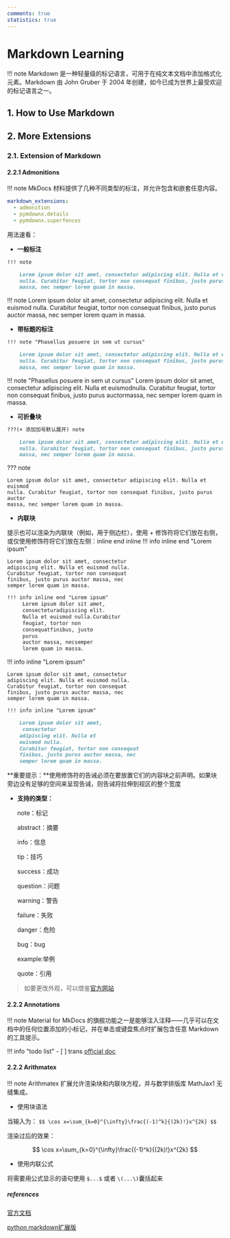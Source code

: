 ```yaml
---
comments: true
statistics: true
---
```



# Markdown Learning
!!! note
    Markdown 是一种轻量级的标记语言，可用于在纯文本文档中添加格式化元素。Markdown 由 John Gruber 于 2004 年创建，如今已成为世界上最受欢迎的标记语言之一。

## 1. How to Use Markdown





## 2. More Extensions

### 2.1. Extension of Markdown
#### 2.2.1 Admonitions
!!! note
    MkDocs 材料提供了几种不同类型的标注，并允许包含和嵌套任意内容。

```yaml
markdown_extensions:
  - admonition
  - pymdownx.details
  - pymdownx.superfences
```

用法速看：

- **一般标注**

``` md
!!! note

    Lorem ipsum dolor sit amet, consectetur adipiscing elit. Nulla et euismod
    nulla. Curabitur feugiat, tortor non consequat finibus, justo purus auctor
    massa, nec semper lorem quam in massa.
```

!!! note
	Lorem ipsum dolor sit amet, consectetur adipiscing elit. Nulla et euismod
	nulla. Curabitur feugiat, tortor non consequat finibus, justo purus auctor
	massa, nec semper lorem quam in massa.

- **带标题的标注**

```md
!!! note "Phasellus posuere in sem ut cursus"

    Lorem ipsum dolor sit amet, consectetur adipiscing elit. Nulla et euismod
    nulla. Curabitur feugiat, tortor non consequat finibus, justo purus auctor
    massa, nec semper lorem quam in massa.
```

!!! note  "Phasellus posuere in sem ut cursus"
    Lorem ipsum dolor sit amet, consectetur adipiscing elit. Nulla et euismodnulla. Curabitur feugiat, tortor non consequat finibus, justo purus auctormassa, nec semper lorem quam in massa.

- **可折叠块**
```md
???(+ 添加加号默认展开) note

    Lorem ipsum dolor sit amet, consectetur adipiscing elit. Nulla et euismod
    nulla. Curabitur feugiat, tortor non consequat finibus, justo purus auctor
    massa, nec semper lorem quam in massa.
```
??? note

    Lorem ipsum dolor sit amet, consectetur adipiscing elit. Nulla et euismod
    nulla. Curabitur feugiat, tortor non consequat finibus, justo purus auctor
    massa, nec semper lorem quam in massa.

- **内联块**

提示也可以渲染为内联块（例如，用于侧边栏），使用 + 修饰符将它们放在右侧，或仅使用修饰符将它们放在左侧：inline end inline
!!! info inline end "Lorem ipsum"

    Lorem ipsum dolor sit amet, consectetur
    adipiscing elit. Nulla et euismod nulla.
    Curabitur feugiat, tortor non consequat
    finibus, justo purus auctor massa, nec
    semper lorem quam in massa.

```md
!!! info inline end "Lorem ipsum"
     Lorem ipsum dolor sit amet, 
     consecteturadipiscing elit. 
     Nulla et euismod nulla.Curabitur 
     feugiat, tortor non 
     consequatfinibus, justo 
     purus 
     auctor massa, necsemper 
     lorem quam in massa.
```
!!! info inline "Lorem ipsum" 

    Lorem ipsum dolor sit amet, consectetur
    adipiscing elit. Nulla et euismod nulla.
    Curabitur feugiat, tortor non consequat
    finibus, justo purus auctor massa, nec
    semper lorem quam in massa.

```md
!!! info inline "Lorem ipsum" 

    Lorem ipsum dolor sit amet,
     consectetur
    adipiscing elit. Nulla et 
    euismod nulla.
    Curabitur feugiat, tortor non consequat
    finibus, justo purus auctor massa, nec
    semper lorem quam in massa.
```
**重要提示：**使用修饰符的告诫必须在要放置它们的内容块之前声明。如果块旁边没有足够的空间来呈现告诫，则告诫将拉伸到视区的整个宽度

- **支持的类型：**
    
    note：标记

    abstract：摘要
    
    info：信息
    
    tip：技巧
    
    success：成功
    
    question：问题
    
    warning：警告
    
    failure：失败
    
    danger：危险
    
    bug：bug
    
    example:举例
    
    quote：引用

> 如要更改外观，可以借鉴[官方网站](https://squidfunk.github.io/mkdocs-material/reference/admonitions/#inline-blocks-inline-end)

#### 2.2.2 Annotations
!!! note
    Material for MkDocs 的旗舰功能之一是能够注入注释——几乎可以在文档中的任何位置添加的小标记，并在单击或键盘焦点时扩展包含任意 Markdown 的工具提示。

!!! info "todo list"
    - [ ] trans [official doc](https://squidfunk.github.io/mkdocs-material/reference/annotations/)
#### 2.2.2 Arithmatex

!!! note
    Arithmatex 扩展允许渲染块和内联块方程，并与数学排版库 MathJax1 无缝集成。

- 使用块语法

当输入为：
`$$
\cos x=\sum_{k=0}^{\infty}\frac{(-1)^k}{(2k)!}x^{2k}
$$`

渲染过后的效果：

$$
\cos x=\sum_{k=0}^{\infty}\frac{(-1)^k}{(2k)!}x^{2k}
$$

- 使用内联公式

将需要用公式显示的语句使用 `$...$` 或者 `\(...\)`囊括起来




##### references
[官方文档](https://markdown.com.cn/)

[python markdown扩展版](https://squidfunk.github.io/mkdocs-material/setup/extensions/python-markdown-extensions/#arithmatex-docsjavascriptsmathjaxjs)